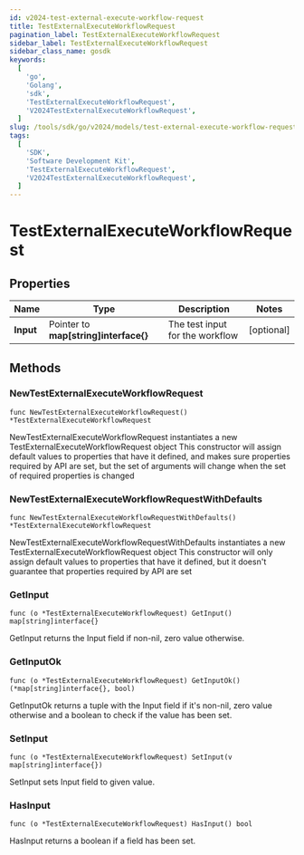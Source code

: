 ```yaml
---
id: v2024-test-external-execute-workflow-request
title: TestExternalExecuteWorkflowRequest
pagination_label: TestExternalExecuteWorkflowRequest
sidebar_label: TestExternalExecuteWorkflowRequest
sidebar_class_name: gosdk
keywords:
  [
    'go',
    'Golang',
    'sdk',
    'TestExternalExecuteWorkflowRequest',
    'V2024TestExternalExecuteWorkflowRequest',
  ]
slug: /tools/sdk/go/v2024/models/test-external-execute-workflow-request
tags:
  [
    'SDK',
    'Software Development Kit',
    'TestExternalExecuteWorkflowRequest',
    'V2024TestExternalExecuteWorkflowRequest',
  ]
---
```


# TestExternalExecuteWorkflowRequest

## Properties

| Name | Type | Description | Notes |
| --- | --- | --- | --- |
| **Input** | Pointer to **map[string]interface{}** | The test input for the workflow | [optional] |

## Methods

### NewTestExternalExecuteWorkflowRequest

`func NewTestExternalExecuteWorkflowRequest() *TestExternalExecuteWorkflowRequest`

NewTestExternalExecuteWorkflowRequest instantiates a new TestExternalExecuteWorkflowRequest object This constructor will assign default values to properties that have it defined, and makes sure properties required by API are set, but the set of arguments will change when the set of required properties is changed

### NewTestExternalExecuteWorkflowRequestWithDefaults

`func NewTestExternalExecuteWorkflowRequestWithDefaults() *TestExternalExecuteWorkflowRequest`

NewTestExternalExecuteWorkflowRequestWithDefaults instantiates a new TestExternalExecuteWorkflowRequest object This constructor will only assign default values to properties that have it defined, but it doesn't guarantee that properties required by API are set

### GetInput

`func (o *TestExternalExecuteWorkflowRequest) GetInput() map[string]interface{}`

GetInput returns the Input field if non-nil, zero value otherwise.

### GetInputOk

`func (o *TestExternalExecuteWorkflowRequest) GetInputOk() (*map[string]interface{}, bool)`

GetInputOk returns a tuple with the Input field if it's non-nil, zero value otherwise and a boolean to check if the value has been set.

### SetInput

`func (o *TestExternalExecuteWorkflowRequest) SetInput(v map[string]interface{})`

SetInput sets Input field to given value.

### HasInput

`func (o *TestExternalExecuteWorkflowRequest) HasInput() bool`

HasInput returns a boolean if a field has been set.
